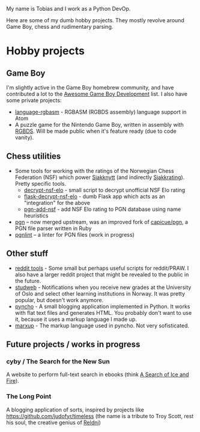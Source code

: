 My name is Tobias and I work as a Python DevOp.

Here are some of my dumb hobby projects. They mostly revolve around Game Boy, chess and rudimentary parsing.

# Hobby projects

## Game Boy

I'm slightly active in the Game Boy homebrew community, and have contributed a lot to the [Awesome Game Boy Development](https://github.com/avivace/awesome-gbdev) list. I also have some private projects:

- [language-rgbasm](https://atom.io/packages/language-rgbasm) - RGBASM (RGBDS assembly) language support in Atom
- A puzzle game for the Nintendo Game Boy, written in assembly with [RGBDS](https://github.com/rednex/rgbds). Will be made public when it's feature ready (due to code vanity).

## Chess utilities

- Some tools for working with the ratings of the Norwegian Chess Federation (NSF) which power [Sjakknytt](http://sjakknytt.no) (and indirectly [Sjakkrating](http://sjakkrating.no)). Pretty specific tools.
  - [decrypt-nsf-elo](https://github.com/tobiasvl/decrypt-nsf-elo) - small script to decrypt unofficial NSF Elo rating
  - [flask-decrypt-nsf-elo](https://github.com/tobiasvl/flask-decrypt-nsf-elo) - dumb Flask app which acts as an "integration" for the above
  - [pgn-add-nsf](https://github.com/tobiasvl/pgn-add-nsf) - add NSF Elo rating to PGN database using name heuristics
- [pgn](http://github.com/tobiasvl/pgn) – now merged upstream, was an improved fork of [capicue/pgn](http://github.com/capicue/pgn), a PGN file parser written in Ruby
- [pgnlint](http://github.com/tobiasvl/pgnlint) – a linter for PGN files (work in progress)

## Other stuff

- [reddit tools](http://github.com/tobiasvl/reddit-tools) - Some small but perhaps useful scripts for reddit/PRAW. I also have a larger reddit project that might be revealed to the public in the future. 
- [studweb](http://github.com/tobiasvl/studweb) - Notifications when you receive new grades at the University of Oslo and select other learning institutions in Norway. It was pretty popular, but doesn't work anymore.
- [pyncho](http://github.com/tobiasvl/pyncho) - A small blogging application implemented in Python. It works with flat text files and generates HTML. You probably don't want to use it, because it uses a markup language I made up.
- [marxup](http://github.com/tobiasvl/marxup) - The markup language used in pyncho. Not very sofisticated.

## Future projects / works in progress

### cyby / The Search for the New Sun

A website to perform full-text search in ebooks (think [A Search of Ice and Fire](http://asearchoficeandfire.com)).

### The Long Point

A blogging application of sorts, inspired by projects like https://github.com/judofyr/timeless (the name is a tribute to Troy Scott, rest his soul, the creative genius of [Reldni](http://reldni.com))
